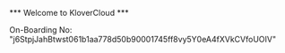 *** Welcome to KloverCloud ***

On-Boarding No: &#34;j6StpjJahBtwst061b1aa778d50b90001745ff8vy5Y0eA4fXVkCVfoUOIV&#34;
